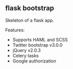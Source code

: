 flask bootstrap
---------------

Skeleton of a flask app.

Features:
- Supports HAML and SCSS
- Twitter bootstrap v3.0.0
- jQuery v2.0.3
- Celery tasks
- Google authorization
